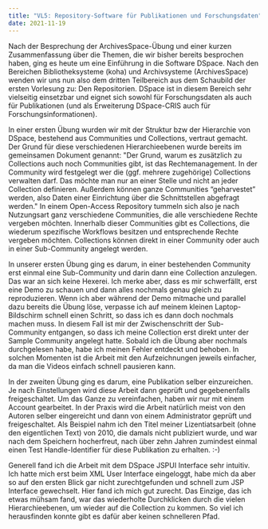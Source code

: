 ```yaml
---
title: "VL5: Repository-Software für Publikationen und Forschungsdaten"
date: 2021-11-19
---
```


Nach der Besprechung der ArchivesSpace-Übung und einer kurzen Zusammenfassung über die Themen, die wir bisher bereits besprochen haben, ging es heute um eine Einführung in die Software DSpace. Nach den Bereichen Bibliotheksysteme (koha) und Archivsysteme (ArchivesSpace) wenden wir uns nun also dem dritten Teilbereich aus dem Schaubild der ersten Vorlesung zu: Den Repositorien. DSpace ist in diesem Bereich sehr vielseitig einsetzbar und eignet sich sowohl für Forschungsdaten als auch für Publikationen (und als Erweiterung DSpace-CRIS auch für Forschungsinformationen).
<p>
In einer ersten Übung wurden wir mit der Struktur bzw der Hierarchie von DSpace, bestehend aus Communities und Collections, vertraut gemacht. Der Grund für diese verschiedenen Hierarchieebenen wurde bereits im gemeinsamen Dokument genannt: "Der Grund, warum es zusätzlich zu Collections auch noch Communities gibt, ist das Rechtemanagement. In der Community wird festgelegt wer die (ggf. mehrere zugehörige) Collections verwalten darf. Das möchte man nur an einer Stelle und nicht an jeder Collection definieren. Außerdem können ganze Communities “geharvestet” werden, also Daten einer Einrichtung über die Schnittstellen abgefragt werden." 
In einem Open-Access Repository tummeln sich also je nach Nutzungsart ganz verschiedene Communities, die alle verschiedene Rechte vergeben möchten. Innerhalb dieser Communities gibt es Collections, die wiederum spezifische Workflows besitzen und entsprechende Rechte vergeben möchten. Collections können direkt in einer Community oder auch in einer Sub-Community angelegt werden.
<p>
In unserer ersten Übung ging es darum, in einer bestehenden Community erst einmal eine Sub-Community und darin dann eine Collection anzulegen. Das war an sich keine Hexerei. Ich merke aber, dass es mir schwerfällt, erst eine Demo zu schauen und dann alles nochmals genau gleich zu reproduzieren. Wenn ich aber während der Demo mitmache und parallel dazu bereits die Übung löse, verpasse ich auf meinem kleinen Laptop-Bildschirm schnell einen Schritt, so dass ich es dann doch nochmals machen muss. In diesem Fall ist mir der Zwischenschritt der Sub-Community entgangen, so dass ich meine Collection erst direkt unter der Sample Community angelegt hatte. Sobald ich die Übung aber nochmals durchgelesen habe, habe ich meinen Fehler entdeckt und behoben. In solchen Momenten ist die Arbeit mit den Aufzeichnungen jeweils einfacher, da man die Videos einfach schnell pausieren kann.
<p>
In der zweiten Übung ging es darum, eine Publikation selber einzureichen. Je nach Einstellungen wird diese Arbeit dann geprüft und gegebenenfalls freigeschaltet. Um das Ganze zu vereinfachen, haben wir nur mit einem Account gearbeitet. In der Praxis wird die Arbeit natürlich meist von den Autoren selber eingereicht und dann von einem Administrator geprüft und freigeschaltet. Als Beispiel nahm ich den Titel meiner Lizentiatsarbeit (ohne den eigentlichen Text) von 2010, die damals nicht publiziert wurde, und war nach dem Speichern hocherfreut, nach über zehn Jahren zumindest einmal einen Test Handle-Identifier für diese Publikation zu erhalten. :-)
<p>
Generell fand ich die Arbeit mit dem DSpace JSPUI Interface sehr intuitiv. Ich hatte mich erst beim XML User Interface eingeloggt, habe mich da aber so auf den ersten Blick gar nicht zurechtgefunden und schnell zum JSP Interface gewechselt. Hier fand ich mich gut zurecht. Das Einzige, das ich etwas mühsam fand, war das wiederholte Durchklicken durch die vielen Hierarchieebenen, um wieder auf die Collection zu kommen. So viel ich herausfinden konnte gibt es dafür aber keinen schnelleren Pfad.
